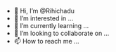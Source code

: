 - 👋 Hi, I’m @Rihichadu
- 👀 I’m interested in ...
- 🌱 I’m currently learning ...
- 💞️ I’m looking to collaborate on ...
- 📫 How to reach me ...

<!---
Rihichadu/Rihichadu is a ✨ special ✨ repository because its `README.md` (this file) appears on your GitHub profile.
You can click the Preview link to take a look at your changes.
--->
